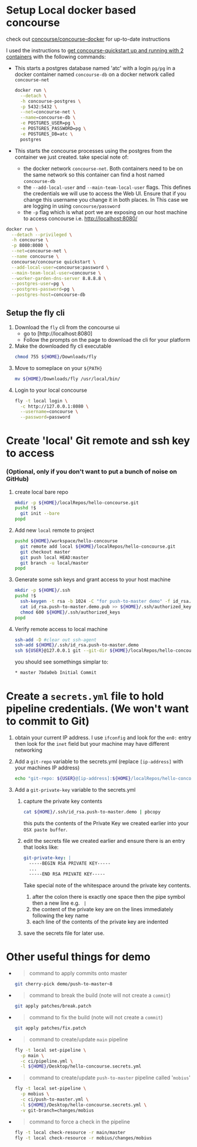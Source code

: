 # Setup Local docker based concourse

check out [concourse/concourse-docker](https://github.com/concourse/concourse-docker) for up-to-date instructions

I used the instructions to [get concourse-quickstart up and running with 2 containers](https://github.com/concourse/concourse-docker#docker-run) with the following commands:

- This starts a postgres database named 'atc' with a login `pg/pg` in a docker container named `concourse-db` on a docker network called `concourse-net`

  ```bash
  docker run \
    --detach \
    -h concourse-postgres \
    -p 5432:5432 \
    --net=concourse-net \
    --name=concourse-db \
    -e POSTGRES_USER=pg \
    -e POSTGRES_PASSWORD=pg \
    -e POSTGRES_DB=atc \
    postgres
  ```

- This starts the concourse processes using the postgres from the container we just created. take special note of:
  - the docker network `concourse-net`.  Both containers need to be on the same network so this container can find a host named `concourse-db`
  - the `--add-local-user` and `--main-team-local-user` flags.  This defines the credentials we will use to access the Web UI.  Ensure that if you change this username you change it in both places.  In This case we are logging in using `concourse/password`
  - the `-p` flag which is what port we are exposing on our host machine to access concourse i.e. [http://localhost:8080/](http://localhost:8080)
```bash
docker run \
  --detach --privileged \
  -h concourse \
  -p 8080:8080 \
  --net=concourse-net \
  --name concourse \
  concourse/concourse quickstart \
  --add-local-user=concourse:password \
  --main-team-local-user=concourse \
  --worker-garden-dns-server 8.8.8.8 \
  --postgres-user=pg \
  --postgres-password=pg \
  --postgres-host=concourse-db
```

## Setup the fly cli
1. Download the `fly` cli from the concourse ui
    - go to [http://localhost:8080]
    - Follow the prompts on the page to download the cli for your platform
1. Make the downloaded fly cli executable
    ```bash
    chmod 755 ${HOME}/Downloads/fly
    ```
1. Move to someplace on your `${PATH}`
    ```bash
    mv ${HOME}/Downloads/fly /usr/local/bin/
    ```
1. Login to your local concourse
    ```bash
    fly -t local login \
      -c http://127.0.0.1:8080 \
      --username=concourse \
      --password=password
    ```

# Create 'local' Git remote and ssh key to access
### (Optional, only if you don't want to put a bunch of noise on GitHub)
1. create local bare repo
    ```bash
    mkdir -p ${HOME}/localRepos/hello-concourse.git
    pushd !$
      git init --bare
    popd

    ```

1. Add new `local` remote to project
    ```bash
    pushd ${HOME}/workspace/hello-concourse
      git remote add local ${HOME}/localRepos/hello-concourse.git
      git checkout master
      git push local HEAD:master
      git branch -u local/master
    popd

    ```

1. Generate some ssh keys and grant access to your host machine
    ```bash
    mkdir -p ${HOME}/.ssh
    pushd !$
      ssh-keygen -t rsa -b 1024 -C "for push-to-master demo" -f id_rsa.push-to-master.demo -N ''
      cat id_rsa.push-to-master.demo.pub >> ${HOME}/.ssh/authorized_keys
      chmod 600 ${HOME}/.ssh/authorized_keys
    popd

    ```
1. Verify remote access to local machine
    ```bash
    ssh-add -D #clear out ssh-agent
    ssh-add ${HOME}/.ssh/id_rsa.push-to-master.demo
    ssh ${USER}@127.0.0.1 git --git-dir ${HOME}/localRepos/hello-concourse.git br -avv
    ```

    you should see somethings simplar to:
    ```bash
    * master 7bda0eb Initial Commit
    ```

# Create a `secrets.yml` file to hold pipeline credentials. (We won't want to commit to Git)
1. obtain your current IP address.  I use `ifconfig` and look for the `en0:` entry then look for the `inet` field but your machine may have different networking

1. Add a `git-repo` variable to the secrets.yml (replace `[ip-address]` with your machines IP address)
    ```bash
    echo "git-repo: ${USER}@[ip-address]:${HOME}/localRepos/hello-concourse.git" > ${HOME}/Desktop/hello-concourse.secrets.yml
    ```

1. Add a `git-private-key` variable to the secrets.yml
   1. capture the private key contents
      ```bash
      cat ${HOME}/.ssh/id_rsa.push-to-master.demo | pbcopy
      ```
      this puts the contents of the Private Key we created earlier into your `OSX paste buffer`.

   1. edit the secrets file we created earlier and ensure there is an entry that looks like:
      ```yml
      git-private-key: |
        -----BEGIN RSA PRIVATE KEY-----
        ...
        -----END RSA PRIVATE KEY-----
      ```
      Take special note of the whitespace around the private key contents.
      
      1. after the colon there is exactly one space then the pipe symbol then a new line e.g. ` |`
      1. the content of the private key are on the lines immediately following the key name
      1. each line of the contents of the private key are indented

   1. save the secrets file for later use.


# Other useful things for demo
- > command to apply commits onto master
  ```bash
  git cherry-pick demo/push-to-master~8
  ```

- > command to break the build (note will not create a `commit`)
  ```bash
  git apply patches/break.patch
  ```

- > command to fix the build (note will not create a `commit`)
  ```bash
  git apply patches/fix.patch
  ```

- > command to create/update `main` pipeline
  ```bash
  fly -t local set-pipeline \
    -p main \
    -c ci/pipeline.yml \
    -l ${HOME}/Desktop/hello-concourse.secrets.yml
  ```

- > command to create/update `push-to-master` pipeline called '`mobius`'
  ```bash
  fly -t local set-pipeline \
    -p mobius \
    -c ci/push-to-master.yml \
    -l ${HOME}/Desktop/hello-concourse.secrets.yml \
    -v git-branch=changes/mobius
  ```

- > command to force a check in the pipeline
  ```bash
  fly -t local check-resource -r main/master
  fly -t local check-resource -r mobius/changes/mobius
  ```
